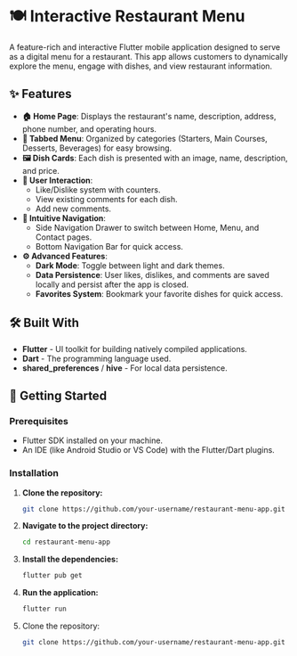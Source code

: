 # 🍽️ Interactive Restaurant Menu

A feature-rich and interactive Flutter mobile application designed to serve as a digital menu for a restaurant. This app allows customers to dynamically explore the menu, engage with dishes, and view restaurant information.

## ✨ Features

- **🏠 Home Page**: Displays the restaurant's name, description, address, phone number, and operating hours.
- **📖 Tabbed Menu**: Organized by categories (Starters, Main Courses, Desserts, Beverages) for easy browsing.
- **🖼️ Dish Cards**: Each dish is presented with an image, name, description, and price.
- **💬 User Interaction**:
  - Like/Dislike system with counters.
  - View existing comments for each dish.
  - Add new comments.
- **🧭 Intuitive Navigation**:
  - Side Navigation Drawer to switch between Home, Menu, and Contact pages.
  - Bottom Navigation Bar for quick access.
- **⚙️ Advanced Features**:
  - **Dark Mode**: Toggle between light and dark themes.
  - **Data Persistence**: User likes, dislikes, and comments are saved locally and persist after the app is closed.
  - **Favorites System**: Bookmark your favorite dishes for quick access.

## 🛠️ Built With

- **Flutter** - UI toolkit for building natively compiled applications.
- **Dart** - The programming language used.
- **shared_preferences** / **hive** - For local data persistence.
<!--
## 📸 Screenshots

*(You can add screenshots here later)*
| Home Screen | Menu with Tabs | Dish Details |
| :---: | :---: | :---: |
| ![Home]() | ![Menu]() | ![Details]() |
-->
## 🚀 Getting Started

### Prerequisites

- Flutter SDK installed on your machine.
- An IDE (like Android Studio or VS Code) with the Flutter/Dart plugins.

### Installation

1.  **Clone the repository:**
    ```bash
    git clone https://github.com/your-username/restaurant-menu-app.git
    ```

2.  **Navigate to the project directory:**
    ```bash
    cd restaurant-menu-app
    ```

3.  **Install the dependencies:**
    ```bash
    flutter pub get
    ```

4.  **Run the application:**
    ```bash
    flutter run
    ```

1. Clone the repository:
   ```bash
   git clone https://github.com/your-username/restaurant-menu-app.git
